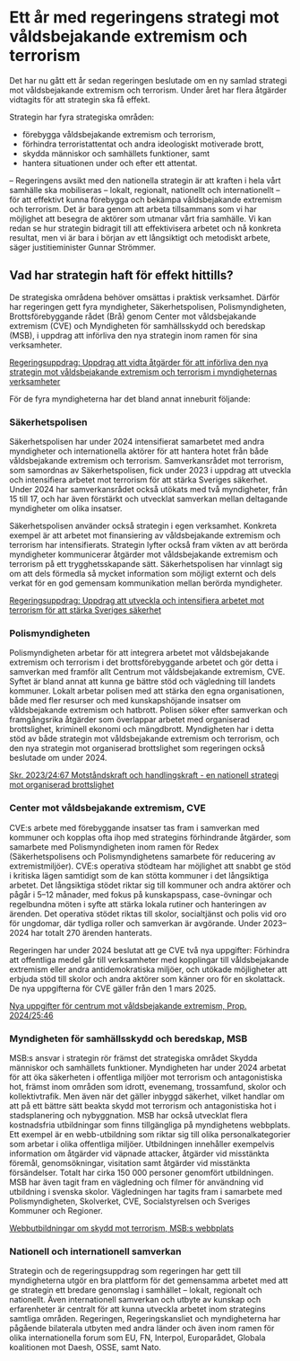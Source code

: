 # Ett år med regeringens strategi mot våldsbejakande extremism och terrorism

Det har nu gått ett år sedan regeringen beslutade om en ny samlad strategi mot våldsbejakande extremism och terrorism. Under året har flera åtgärder vidtagits för att strategin ska få effekt.

Strategin har fyra strategiska områden:

* förebygga våldsbejakande extremism och terrorism,
* förhindra terroristattentat och andra ideologiskt motiverade brott,
* skydda människor och samhällets funktioner, samt
* hantera situationen under och efter ett attentat.

– Regeringens avsikt med den nationella strategin är att kraften i hela vårt samhälle ska mobiliseras – lokalt, regionalt, nationellt och internationellt – för att effektivt kunna förebygga och bekämpa våldsbejakande extremism och terrorism. Det är bara genom att arbeta tillsammans som vi har möjlighet att besegra de aktörer som utmanar vårt fria samhälle. Vi kan redan se hur strategin bidragit till att effektivisera arbetet och nå konkreta resultat, men vi är bara i början av ett långsiktigt och metodiskt arbete, säger justitieminister Gunnar Strömmer.

## Vad har strategin haft för effekt hittills?

De strategiska områdena behöver omsättas i praktisk verksamhet. Därför har regeringen gett fyra myndigheter, Säkerhetspolisen, Polismyndigheten, Brottsförebyggande rådet (Brå) genom Center mot våldsbejakande extremism (CVE) och Myndigheten för samhällsskydd och beredskap (MSB), i uppdrag att införliva den nya strategin inom ramen för sina verksamheter.

[Regeringsuppdrag: Uppdrag att vidta åtgärder för att införliva den nya strategin mot våldsbejakande extremism och terrorism i myndigheternas verksamheter](/contentassets/af5444cf83854d958623ac28283a626e/uppdrag-att-vidta-atgarder-for-att-inforliva-den-nya-strategin-mot-valdsbejakande-extremism-och-terrorism-i-myndigheternas-verksamheter.pdf)

För de fyra myndigheterna har det bland annat inneburit följande:

### Säkerhetspolisen

Säkerhetspolisen har under 2024 intensifierat samarbetet med andra myndigheter och internationella aktörer för att hantera hotet från både våldsbejakande extremism och terrorism. Samverkansrådet mot terrorism, som samordnas av Säkerhetspolisen, fick under 2023 i uppdrag att utveckla och intensifiera arbetet mot terrorism för att stärka Sveriges säkerhet. Under 2024 har samverkansrådet också utökats med två myndigheter, från 15 till 17, och har även förstärkt och utvecklat samverkan mellan deltagande myndigheter om olika insatser.

Säkerhetspolisen använder också strategin i egen verksamhet. Konkreta exempel är att arbetet mot finansiering av våldsbejakande extremism och terrorism har intensifierats. Strategin lyfter också fram vikten av att berörda myndigheter kommunicerar åtgärder mot våldsbejakande extremism och terrorism på ett trygghetsskapande sätt. Säkerhetspolisen har vinnlagt sig om att dels förmedla så mycket information som möjligt externt och dels verkat för en god gemensam kommunikation mellan berörda myndigheter.

[Regeringsuppdrag: Uppdrag att utveckla och intensifiera arbetet mot terrorism för att stärka Sveriges säkerhet](/contentassets/beccb8350d2f4ddfabf823218269e329/uppdrag-att-utveckla-och-intensifiera-arbetet-mot-terrorism-for-att-starka-sveriges-sakerhet.pdf)

### Polismyndigheten

Polismyndigheten arbetar för att integrera arbetet mot våldsbejakande extremism och terrorism i det brottsförebyggande arbetet och gör detta i samverkan med framför allt Centrum mot våldsbejakande extremism, CVE. Syftet är bland annat att kunna ge bättre stöd och vägledning till landets kommuner. Lokalt arbetar polisen med att stärka den egna organisationen, både med fler resurser och med kunskapshöjande insatser om våldsbejakande extremism och hatbrott. Polisen söker efter samverkan och framgångsrika åtgärder som överlappar arbetet med organiserad brottslighet, kriminell ekonomi och mängdbrott. Myndigheten har i detta stöd av både strategin mot våldsbejakande extremism och terrorism, och den nya strategin mot organiserad brottslighet som regeringen också beslutade om under 2024.

[Skr. 2023/24:67 Motståndskraft och handlingskraft - en nationell strategi mot organiserad brottslighet](/rattsliga-dokument/skrivelse/2024/02/20232467/)

### Center mot våldsbejakande extremism, CVE

CVE:s arbete med förebyggande insatser tas fram i samverkan med kommuner och kopplas ofta ihop med strategins förhindrande åtgärder, som samarbete med Polismyndigheten inom ramen för Redex (Säkerhetspolisens och Polismyndighetens samarbete för reducering av extremistmiljöer). CVE:s operativa stödteam har möjlighet att snabbt ge stöd i kritiska lägen samtidigt som de kan stötta kommuner i det långsiktiga arbetet. Det långsiktiga stödet riktar sig till kommuner och andra aktörer och pågår i 5–12 månader, med fokus på kunskapspass, case-övningar och regelbundna möten i syfte att stärka lokala rutiner och hanteringen av ärenden. Det operativa stödet riktas till skolor, socialtjänst och polis vid oro för ungdomar, där tydliga roller och samverkan är avgörande. Under 2023–2024 har totalt 270 ärenden hanterats.

Regeringen har under 2024 beslutat att ge CVE två nya uppgifter: Förhindra att offentliga medel går till verksamheter med kopplingar till våldsbejakande extremism eller andra antidemokratiska miljöer, och utökade möjligheter att erbjuda stöd till skolor och andra aktörer som känner oro för en skolattack. De nya uppgifterna för CVE gäller från den 1 mars 2025.

[Nya uppgifter för centrum mot våldsbejakande extremism, Prop. 2024/25:46](/rattsliga-dokument/proposition/2024/11/prop.-20242546)

### Myndigheten för samhällsskydd och beredskap, MSB

MSB:s ansvar i strategin rör främst det strategiska området Skydda människor och samhällets funktioner. Myndigheten har under 2024 arbetat för att öka säkerheten i offentliga miljöer mot terrorism och antagonistiska hot, främst inom områden som idrott, evenemang, trossamfund, skolor och kollektivtrafik. Men även när det gäller inbyggd säkerhet, vilket handlar om att på ett bättre sätt beakta skydd mot terrorism och antagonistiska hot i stadsplanering och nybyggnation. MSB har också utvecklat flera kostnadsfria utbildningar som finns tillgängliga på myndighetens webbplats. Ett exempel är en webb-utbildning som riktar sig till olika personalkategorier som arbetar i olika offentliga miljöer. Utbildningen innehåller exempelvis information om åtgärder vid väpnade attacker, åtgärder vid misstänkta föremål, genomsökningar, visitation samt åtgärder vid misstänkta försändelser. Totalt har cirka 150 000 personer genomfört utbildningen. MSB har även tagit fram en vägledning och filmer för användning vid utbildning i svenska skolor. Vägledningen har tagits fram i samarbete med Polismyndigheten, Skolverket, CVE, Socialstyrelsen och Sveriges Kommuner och Regioner.

[Webbutbildningar om skydd mot terrorism, MSB:s webbplats](https://www.msb.se/sv/amnesomraden/krisberedskap--civilt-forsvar/oka-skyddet-mot-terrorism-i-offentliga-miljoer/webbutbildningar-om-sakerhet-i-offentlig-miljo/)

### Nationell och internationell samverkan

Strategin och de regeringsuppdrag som regeringen har gett till myndigheterna utgör en bra plattform för det gemensamma arbetet med att ge strategin ett bredare genomslag i samhället – lokalt, regionalt och nationellt. Även internationell samverkan och utbyte av kunskap och erfarenheter är centralt för att kunna utveckla arbetet inom strategins samtliga områden. Regeringen, Regeringskansliet och myndigheterna har pågående bilaterala utbyten med andra länder och även inom ramen för olika internationella forum som EU, FN, Interpol, Europarådet, Globala koalitionen mot Daesh, OSSE, samt Nato.

